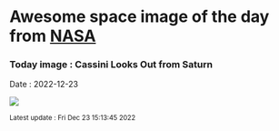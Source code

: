 
# Awesome space image of the day from [NASA](https://api.nasa.gov/)

### Today image : Cassini Looks Out from Saturn
Date : 2022-12-23

![](https://apod.nasa.gov/apod/image/2212/SaturnInsideOut2_cassini_960.jpg)

<small>Latest update : Fri Dec 23 15:13:45 2022</small>
        